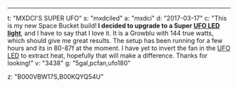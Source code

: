 ---
t: "MXDCI'S SUPER UFO"
s: "mxdciled"
a: "mxdci"
d: "2017-03-17"
c: "This is my new Space Bucket build!<strong> I decided to upgrade to a Super <a href='https://amzn.to/36NO5zr'>UFO LED light</a></strong>, and I have to say that I love it. It is a Growblu with 144 true watts, which should give me great results. The setup has been running for a few hours and its in 80-87f at the moment. I have yet to invert the fan in the <a href='https://amzn.to/36NO5zr'>UFO LED</a> to extract heat, hopefully that will make a difference. Thanks for looking!"
v: "3438"
g: "5gal,pcfan,ufo180"

z: "B000VBW17S,B00KQYQ54U"
